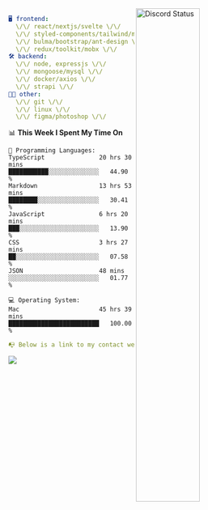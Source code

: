 
<a href="https://discord.com/users/279302975371870218" target="_blank">
    <img width="50%" align="right" alt="Discord Status" src="https://lanyard.cnrad.dev/api/279302975371870218?bg=161B22&borderRadius=5px%205px%200%200&hideTimestamp=true&idleMessage=Just%20chillin%27%20at%20the%20moment&animated=true">
</a>

```yaml
🖥️ frontend: 
  \/\/ react/nextjs/svelte \/\/
  \/\/ styled-components/tailwind/mui/
  \/\/ bulma/bootstrap/ant-design \/\/
  \/\/ redux/toolkit/mobx \/\/
🛠 backend: 
  \/\/ node, expressjs \/\/
  \/\/ mongoose/mysql \/\/
  \/\/ docker/axios \/\/
  \/\/ strapi \/\/
👨‍💻 other: 
  \/\/ git \/\/ 
  \/\/ linux \/\/
  \/\/ figma/photoshop \/\/
```
<!--START_SECTION:waka-->
📊 **This Week I Spent My Time On** 

```text
💬 Programming Languages: 
TypeScript               20 hrs 30 mins      ███████████░░░░░░░░░░░░░░   44.90 % 
Markdown                 13 hrs 53 mins      ████████░░░░░░░░░░░░░░░░░   30.41 % 
JavaScript               6 hrs 20 mins       ███░░░░░░░░░░░░░░░░░░░░░░   13.90 % 
CSS                      3 hrs 27 mins       ██░░░░░░░░░░░░░░░░░░░░░░░   07.58 % 
JSON                     48 mins             ░░░░░░░░░░░░░░░░░░░░░░░░░   01.77 % 

💻 Operating System: 
Mac                      45 hrs 39 mins      █████████████████████████   100.00 % 
```


<!--END_SECTION:waka-->
```yaml
📭 Below is a link to my contact website 
```
<a href="https://mxns.xyz" target="_black"> <img src="https://img.shields.io/badge/website-161B22?style=for-the-badge&logo=About.me&logoColor=white"></img> <a/>
